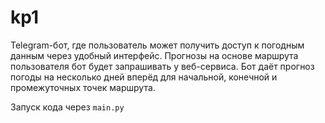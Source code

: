 # kp1
Telegram-бот, где пользователь может получить доступ к погодным данным через удобный интерфейс. Прогнозы на основе маршрута пользователя бот будет запрашивать у веб-сервиса. Бот даёт прогноз погоды на несколько дней вперёд для начальной, конечной и промежуточных точек маршрута.

Запуск кода через `main.py`
